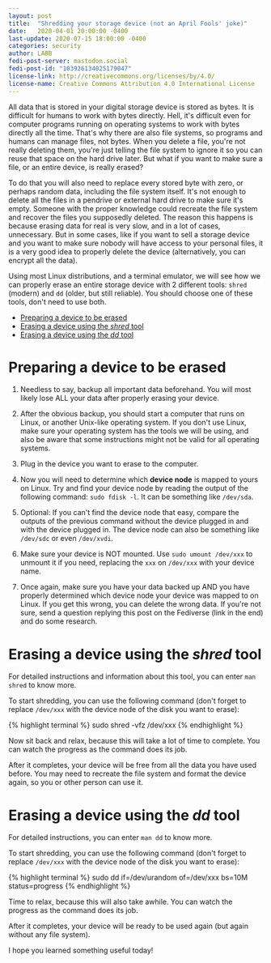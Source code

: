 ```yaml
---
layout: post
title:  "Shredding your storage device (not an April Fools' joke)"
date:   2020-04-01 20:00:00 -0400
last-update: 2020-07-15 18:00:00 -0400
categories: security
author: LABB
fedi-post-server: mastodon.social
fedi-post-id: "103926134025179047"
license-link: http://creativecommons.org/licenses/by/4.0/
license-name: Creative Commons Attribution 4.0 International License
---
```


All data that is stored in your digital storage device is stored as bytes. It is difficult for humans to work with bytes directly. Hell, it's difficult even for computer programs running on operating systems to work with bytes directly all the time. That's why there are also file systems, so programs and humans can manage files, not bytes. When you delete a file, you're not really deleting them, you're just telling the file system to ignore it so you can reuse that space on the hard drive later. But what if you want to make sure a file, or an entire device, is really erased?

To do that you will also need to replace every stored byte with zero, or perhaps random data, including the file system itself. It's not enough to delete all the files in a pendrive or external hard drive to make sure it's empty. Someone with the proper knowledge could recreate the file system and recover the files you supposedly deleted. The reason this happens is because erasing data for real is very slow, and in a lot of cases, unnecessary. But in some cases, like if you want to sell a storage device and you want to make sure nobody will have access to your personal files, it is a very good idea to properly delete the device (alternatively, you can encrypt all the data).

Using most Linux distributions, and a terminal emulator, we will see how we can properly erase an entire storage device with 2 different tools: `shred` (modern) and `dd` (older, but still reliable). You should choose one of these tools, don't need to use both.

* [Preparing a device to be erased](#preparation)
* [Erasing a device using the *shred* tool](#shred)
* [Erasing a device using the *dd* tool](#dd)

Preparing a device to be erased<a name="preparation"></a>
===

1. Needless to say, backup all important data beforehand. You will most likely lose ALL your data after properly erasing your device.

2. After the obvious backup, you should start a computer that runs on Linux, or another Unix-like operating system. If you don't use Linux, make sure your operating system has the tools we will be using, and also be aware that some instructions might not be valid for all operating systems.

3. Plug in the device you want to erase to the computer.

4. Now you will need to determine which **device node** is mapped to yours on Linux. Try and find your device node by reading the output of the following command: `sudo fdisk -l`. It can be something like `/dev/sda`.

5. Optional: If you can't find the device node that easy, compare the outputs of the previous command without the device plugged in and with the device plugged in. The device node can also be something like `/dev/sdc` or even `/dev/xvdi`.

6. Make sure your device is NOT mounted. Use `sudo umount /dev/xxx` to unmount it if you need, replacing the `xxx` on `/dev/xxx` with your device name.

7. Once again, make sure you have your data backed up AND you have properly determined which device node your device was mapped to on Linux. If you get this wrong, you can delete the wrong data. If you're not sure, send a question replying this post on the Fediverse (link in the end) and do some research.

Erasing a device using the *shred* tool<a name="shred"></a>
===

For detailed instructions and information about this tool, you can enter `man shred` to know more.

To start shredding, you can use the following command (don't forget to replace `/dev/xxx` with the device node of the disk you want to erase):

{% highlight terminal %}
sudo shred -vfz /dev/xxx
{% endhighlight %}

Now sit back and relax, because this will take a lot of time to complete. You can watch the progress as the command does its job.

After it completes, your device will be free from all the data you have used before. You may need to recreate the file system and format the device again, so you or other person can use it.

Erasing a device using the *dd* tool<a name="dd"></a>
===

For detailed instructions, you can enter `man dd` to know more.

To start shredding, you can use the following command (don't forget to replace `/dev/xxx` with the device node of the disk you want to erase):

{% highlight terminal %}
sudo dd if=/dev/urandom of=/dev/xxx bs=10M status=progress
{% endhighlight %}

Time to relax, because this will also take awhile. You can watch the progress as the command does its job.

After it completes, your device will be ready to be used again (but again without any file system).

I hope you learned something useful today!
